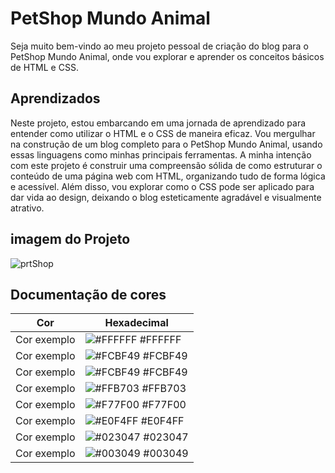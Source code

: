 # PetShop Mundo Animal

Seja muito bem-vindo ao meu projeto pessoal de criação do blog para o PetShop Mundo Animal, onde vou explorar e aprender os conceitos básicos de HTML e CSS.

## Aprendizados

Neste projeto, estou embarcando em uma jornada de aprendizado para entender como utilizar o HTML e o CSS de maneira eficaz. Vou mergulhar na construção de um blog completo para o PetShop Mundo Animal, usando essas linguagens como minhas principais ferramentas.
A minha intenção com este projeto é construir uma compreensão sólida de como estruturar o conteúdo de uma página web com HTML, organizando tudo de forma lógica e acessível. Além disso, vou explorar como o CSS pode ser aplicado para dar vida ao design, deixando o blog esteticamente agradável e visualmente atrativo.

## imagem do Projeto

![prtShop](https://github.com/mariabernardes23/atividade-gitHubII/assets/99373514/45e6529b-c751-4031-9c25-ae5dab46ae46)

## Documentação de cores

| Cor               | Hexadecimal                                                |
| ----------------- | ---------------------------------------------------------------- |
| Cor exemplo       | ![#FFFFFF](https://via.placeholder.com/10/FFFFFF?text=+) #FFFFFF |
| Cor exemplo       | ![#FCBF49](https://via.placeholder.com/10/FCBF49?text=+) #FCBF49 |
| Cor exemplo       | ![#FCBF49](https://via.placeholder.com/10/FCBF49?text=+) #FCBF49 |
| Cor exemplo       | ![#FFB703](https://via.placeholder.com/10/FFB703?text=+) #FFB703 |
| Cor exemplo       | ![#F77F00](https://via.placeholder.com/10/F77F00?text=+) #F77F00 |
| Cor exemplo       | ![#E0F4FF](https://via.placeholder.com/10/E0F4FF?text=+) #E0F4FF |
| Cor exemplo       | ![#023047](https://via.placeholder.com/10/023047?text=+) #023047 |
| Cor exemplo       | ![#003049](https://via.placeholder.com/10/003049?text=+) #003049 |
